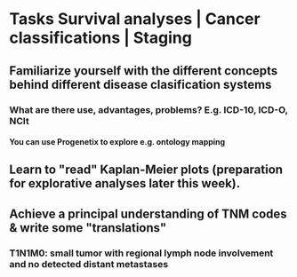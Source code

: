 # Tasks Survival analyses | Cancer classifications | Staging

## Familiarize yourself with the different concepts behind different disease clasification systems 
### What are there use, advantages, problems? E.g. ICD-10, ICD-O, NCIt
#### You can use Progenetix to explore e.g. ontology mapping

## Learn to "read" Kaplan-Meier plots (preparation for explorative analyses later this week). 

## Achieve a principal understanding of TNM codes & write some "translations"
### T1N1M0: small tumor with regional lymph node involvement and no detected distant metastases

